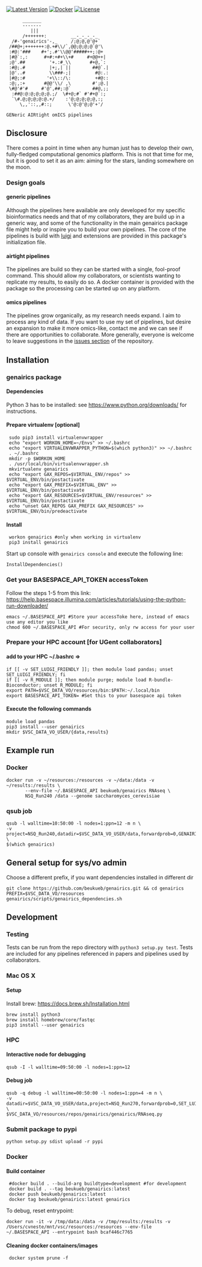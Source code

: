 [![Latest Version](https://img.shields.io/pypi/v/genairics.svg)](https://pypi.python.org/pypi/genairics/)
[![Docker](https://img.shields.io/docker/automated/beukueb/genairics.svg)](https://hub.docker.com/r/beukueb/genairics/)
[![License](https://img.shields.io/pypi/l/genairics.svg)](https://pypi.python.org/pypi/genairics/)
```
      _______
      -------
         |||
      /+++++++:         __-_-_-_-_
  /#-'genairics'-,_     /;@;@,@'@+`
 /##@+;+++++++:@.+#\\/`,@@;@;@;@`@'\
 :#@:'###    #+';.#'\\@@'#####++;:@+
 |#@`:,:      #+#:+#+\\+#     #+@@++|
 ;@'.##         '+.:#_\\       #+@,`:
 :#@;.#         |+;,| ||        ##@`.|
 |@'..#         \\###-;|         #@:.:
 |#@;:#        '+\\::/\:         +#@::
 :@;,:+       #@@'\\/ ,\        #';@.|
 \#@'#'#     #'@',##;:@`        ##@,;;
  :##@:@:@;@;@;@.;/  \#+@;#` #'#+@`:;
  `\#.@;@;@;@:@.+/    :'@;@;@;@;@,:;
     \,,'::,,#::;      \'@:@'@;@'+'/

GENeric AIRtight omICS pipelines
```

## Disclosure

There comes a point in time when any human just has to develop their
own, fully-fledged computational genomics platform. This is not that
time for me, but it is good to set it as an aim: aiming for the stars,
landing somewhere on the moon.

### Design goals

#### generic pipelines

Although the pipelines here available are only developed for my
specific bioinformatics needs and that of my collaborators, they are
build up in a generic way, and some of the functionality in the main
genairics package file might help or inspire you to build your own
pipelines. The core of the pipelines is build with
[luigi](https://luigi.readthedocs.io) and extensions are provided in
this package's initialization file.

#### airtight pipelines

The pipelines are build so they can be started with a single,
fool-proof command.  This should allow my collaborators, or scientists
wanting to replicate my results, to easily do so. A
docker container is provided with the package so the processing
can be started up on any platform.

#### omics pipelines

The pipelines grow organically, as my research needs expand. I aim to
process any kind of data. If you want to use my set of pipelines, but
desire an expansion to make it more omics-like, contact me and we can
see if there are opportunities to collaborate. More generally,
everyone is welcome to leave suggestions in the [issues
section](https://github.com/beukueb/genairics/issues) of the
repository.

## Installation

### genairics package

#### Dependencies

Python 3 has to be installed: see https://www.python.org/downloads/ for instructions.

#### Prepare virtualenv [optional]

     sudo pip3 install virtualenvwrapper
     echo "export WORKON_HOME=~/Envs" >> ~/.bashrc
     echo "export VIRTUALENVWRAPPER_PYTHON=$(which python3)" >> ~/.bashrc
     . ~/.bashrc
     mkdir -p $WORKON_HOME
     . /usr/local/bin/virtualenvwrapper.sh
     mkvirtualenv genairics
     echo "export GAX_REPOS=$VIRTUAL_ENV/repos" >> $VIRTUAL_ENV/bin/postactivate
     echo "export GAX_PREFIX=$VIRTUAL_ENV" >> $VIRTUAL_ENV/bin/postactivate
     echo "export GAX_RESOURCES=$VIRTUAL_ENV/resources" >> $VIRTUAL_ENV/bin/postactivate
     echo "unset GAX_REPOS GAX_PREFIX GAX_RESOURCES" >> $VIRTUAL_ENV/bin/predeactivate

#### Install

     workon genairics #only when working in virtualenv
     pip3 install genairics

Start up console with `genairics console` and execute the following line:

    InstallDependencies()

### Get your BASESPACE_API_TOKEN accessToken

Follow the steps 1-5 from this link:
https://help.basespace.illumina.com/articles/tutorials/using-the-python-run-downloader/

	emacs ~/.BASESPACE_API #Store your accessToke here, instead of emacs use any editor you like
	chmod 600 ~/.BASESPACE_API #For security, only rw access for your user

### Prepare your HPC account [for UGent collaborators]

#### add to your HPC ~/.bashrc =>

    if [[ -v SET_LUIGI_FRIENDLY ]]; then module load pandas; unset SET_LUIGI_FRIENDLY; fi
    if [[ -v R_MODULE ]]; then module purge; module load R-bundle-Bioconductor; unset R_MODULE; fi
    export PATH=$VSC_DATA_VO/resources/bin:$PATH:~/.local/bin
    export BASESPACE_API_TOKEN= #Set this to your basespace api token

#### Execute the following commands

    module load pandas
    pip3 install --user genairics
    mkdir $VSC_DATA_VO_USER/{data,results}

## Example run

### Docker

    docker run -v ~/resources:/resources -v ~/data:/data -v ~/results:/results \
	       --env-file ~/.BASESPACE_API beukueb/genairics RNAseq \
	       NSQ_Run240 /data --genome saccharomyces_cerevisiae

### qsub job

    qsub -l walltime=10:50:00 -l nodes=1:ppn=12 -m n \
    -v project=NSQ_Run240,datadir=$VSC_DATA_VO_USER/data,forwardprob=0,GENAIRICS_ENV_ARGS=RNAseq,SET_LUIGI_FRIENDLY= \
    $(which genairics)
   
## General setup for sys/vo admin

Choose a different prefix, if you want dependencies installed in different dir

    git clone https://github.com/beukueb/genairics.git && cd genairics
    PREFIX=$VSC_DATA_VO/resources genairics/scripts/genairics_dependencies.sh

## Development

### Testing

Tests can be run from the repo directory with `python3 setup.py test`. Tests are
included for any pipelines referenced in papers and pipelines used by collaborators.

### Mac OS X

#### Setup

Install brew: https://docs.brew.sh/Installation.html

    brew install python3
    brew install homebrew/core/fastqc
    pip3 install --user genairics

### HPC

#### Interactive node for debugging

    qsub -I -l walltime=09:50:00 -l nodes=1:ppn=12

#### Debug job

    qsub -q debug -l walltime=00:50:00 -l nodes=1:ppn=4 -m n \
    -v datadir=$VSC_DATA_VO_USER/data,project=NSQ_Run270,forwardprob=0,SET_LUIGI_FRIENDLY=,GENAIRICS_ENV_ARGS= \
    $VSC_DATA_VO/resources/repos/genairics/genairics/RNAseq.py

### Submit package to pypi

    python setup.py sdist upload -r pypi

### Docker

#### Build container

     #docker build . --build-arg buildtype=development #for development
     docker build . --tag beukueb/genairics:latest
     docker push beukueb/genairics:latest
     docker tag beukueb/genairics:latest genairics

To debug, reset entrypoint:

    docker run -it -v /tmp/data:/data -v /tmp/results:/results -v /Users/cvneste/mnt/vsc/resources:/resources --env-file ~/.BASESPACE_API --entrypoint bash bcaf446c7765

#### Cleaning docker containers/images

     docker system prune -f